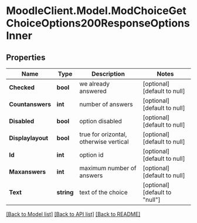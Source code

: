 # MoodleClient.Model.ModChoiceGetChoiceOptions200ResponseOptionsInner

## Properties

Name | Type | Description | Notes
------------ | ------------- | ------------- | -------------
**Checked** | **bool** | we already answered | [optional] [default to null]
**Countanswers** | **int** | number of answers | [optional] [default to null]
**Disabled** | **bool** | option disabled | [optional] [default to null]
**Displaylayout** | **bool** | true for orizontal, otherwise vertical | [optional] [default to null]
**Id** | **int** | option id | [optional] [default to null]
**Maxanswers** | **int** | maximum number of answers | [optional] [default to null]
**Text** | **string** | text of the choice | [optional] [default to "null"]

[[Back to Model list]](../README.md#documentation-for-models) [[Back to API list]](../README.md#documentation-for-api-endpoints) [[Back to README]](../README.md)

